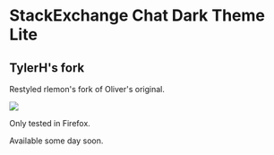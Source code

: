 # StackExchange Chat Dark Theme Lite

## TylerH's fork

Restyled rlemon's fork of Oliver's original.
  
![](http://i.imgur.com/L8oi8C3.jpg)

Only tested in Firefox. 

Available some day soon.
